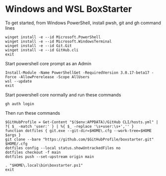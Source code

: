 # Windows and WSL BoxStarter

To get started, from Windows PowerShell, install pwsh, git and gh command lines
```
winget install -e --id Microsoft.PowerShell
winget install -e --id Microsoft.WindowsTerminal
winget install -e --id Git.Git
winget install -e --id GitHub.cli
exit
```

Start powershell core prompt as an Admin
```
Install-Module -Name PowerShellGet -RequiredVersion 3.0.17-beta17 -Force -AllowPrerelease -Scope AllUsers
wsl --update
exit
```


Start powershell core normally and run these commands
```
gh auth login
```

Then run these commands
```
$GitHubProfile = Get-Content "$($env:APPDATA)/GitHub CLI/hosts.yml" | ?{ $_ -match 'user:' } | %{ $_ -replace '\s+user:\s+','' }
function dotfiles { git.exe --git-dir=$HOME\.cfg --work-tree=$HOME $args }
git clone --bare "https://github.com/$GitHubProfile/boxstarter.git" $HOME/.cfg
dotfiles config --local status.showUntrackedFiles no
dotfiles checkout -f main
dotfiles push --set-upstream origin main

. "$HOME\.local\bin\boxstarter.ps1"
exit
```